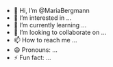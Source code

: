 - 👋 Hi, I’m @MariaBergmann
- 👀 I’m interested in ...
- 🌱 I’m currently learning ...
- 💞️ I’m looking to collaborate on ...
- 📫 How to reach me ...
- 😄 Pronouns: ...
- ⚡ Fun fact: ...

<!---
MariaBergmann/MariaBergmann is a ✨ special ✨ repository because its MariaBergmann`README.md` (this file) appears on your GitHub profile.
You can click the Preview link to take a look at your changes.
--->
